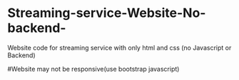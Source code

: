 # Streaming-service-Website-No-backend-
Website code for streaming service with only html and css (no Javascript or Backend)

#Website may not be responsive(use bootstrap javascript)

































